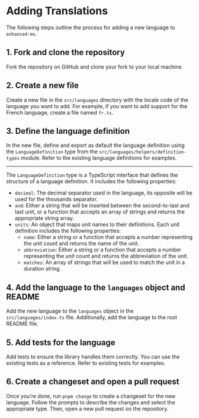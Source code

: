 # Adding Translations

The following steps outline the process for adding a new language to `enhanced-ms`.

## 1. Fork and clone the repository

Fork the repository on GitHub and clone your fork to your local machine.

## 2. Create a new file

Create a new file in the `src/languages` directory with the locale code of the language you want to add. For example, if you want to add support for the French language, create a file named `fr.ts`.

## 3. Define the language definition

In the new file, define and export as default the language definition using the `LanguageDefinition` type from the `src/languages/helpers/definition-types` module. Refer to the existing language definitions for examples.

---

The `LanguageDefinition` type is a TypeScript interface that defines the structure of a language definition. It includes the following properties:

- `decimal`: The decimal separator used in the language, its opposite will be used for the thousands separator.
- `and`: Either a string that will be inserted between the second-to-last and last unit, or a function that accepts an array of strings and returns the appropriate string array.
- `units`: An object that maps unit names to their definitions. Each unit definition includes the following properties:
  - `name`: Either a string or a function that accepts a number representing the unit count and returns the name of the unit.
  - `abbreviation`: Either a string or a function that accepts a number representing the unit count and returns the abbreviation of the unit.
  - `matches`: An array of strings that will be used to match the unit in a duration string.

## 4. Add the language to the `languages` object and README

Add the new language to the `languages` object in the `src/languages/index.ts` file. Additionally, add the language to the root README file.

## 5. Add tests for the language

Add tests to ensure the library handles them correctly. You can use the existing tests as a reference. Refer to existing tests for examples.

## 6. Create a changeset and open a pull request

Once you're done, run `pnpm change` to create a changeset for the new language. Follow the prompts to describe the changes and select the appropriate type. Then, open a new pull request on the repository.
